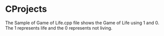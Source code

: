 # CProjects
The Sample of Game of Life.cpp file shows the Game of Life using 1 and 0. The 1 represents life and the 0 represents not living. 
